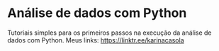 # Análise de dados com Python
Tutoriais simples para os primeiros passos na execução da análise de dados com Python.
Meus links: https://linktr.ee/karinacasola
